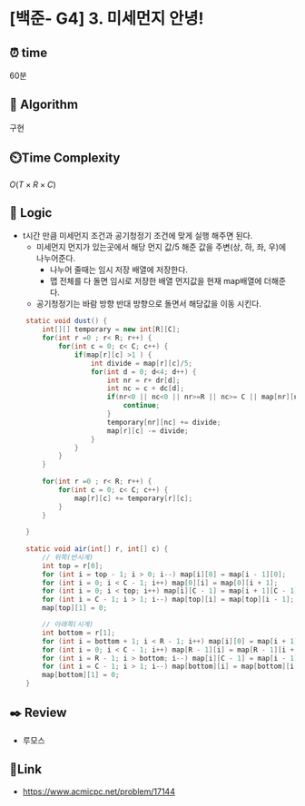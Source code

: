 
# [백준- G4] 3. 미세먼지 안녕! 
## ⏰  **time**
60분

## :pushpin: **Algorithm**
구현

## ⏲️**Time Complexity**
$O(T × R × C)$

## :round_pushpin: **Logic**

- t시간 만큼 미세먼지 조건과 공기청정기 조건에 맞게 실행 해주면 된다.
  	- 미세먼지 먼지가 있는곳에서 해당 먼지 값/5 해준 값을 주변(상, 하, 좌, 우)에 나누어준다.
  	  	- 나누어 줄때는 임시 저장 배열에 저장한다.
  	  	- 맵 전체를 다 돌면 임시로 저장한 배열 먼지값을 현재 map배열에 더해준다.
	- 공기청정기는 바람 방향 반대 방향으로 돌면서 해당값을 이동 시킨다.

```java
	static void dust() {
		int[][] temporary = new int[R][C];
		for(int r =0 ; r< R; r++) {
			for(int c = 0; c< C; c++) {
				if(map[r][c] >1 ) {
					int divide = map[r][c]/5;
					for(int d = 0; d<4; d++) {
						int nr = r+ dr[d];
						int nc = c + dc[d];
						if(nr<0 || nc<0 || nr>=R || nc>= C || map[nr][nc] ==-1) {
							continue;
						}
						temporary[nr][nc] += divide;
						map[r][c] -= divide;
					}
				}
			}
		}
		
		for(int r =0 ; r< R; r++) {
			for(int c = 0; c< C; c++) {
				map[r][c] += temporary[r][c];
			}
		}
		
	}
	
	static void air(int[] r, int[] c) {
	    // 위쪽(반시계)
	    int top = r[0];
	    for (int i = top - 1; i > 0; i--) map[i][0] = map[i - 1][0];
	    for (int i = 0; i < C - 1; i++) map[0][i] = map[0][i + 1];
	    for (int i = 0; i < top; i++) map[i][C - 1] = map[i + 1][C - 1];
	    for (int i = C - 1; i > 1; i--) map[top][i] = map[top][i - 1];
	    map[top][1] = 0;

	    // 아래쪽(시계)
	    int bottom = r[1];
	    for (int i = bottom + 1; i < R - 1; i++) map[i][0] = map[i + 1][0];
	    for (int i = 0; i < C - 1; i++) map[R - 1][i] = map[R - 1][i + 1];
	    for (int i = R - 1; i > bottom; i--) map[i][C - 1] = map[i - 1][C - 1];
	    for (int i = C - 1; i > 1; i--) map[bottom][i] = map[bottom][i - 1];
	    map[bottom][1] = 0;
	}
```

## :black_nib: **Review**
- 루모스


## 📡**Link**
- https://www.acmicpc.net/problem/17144

